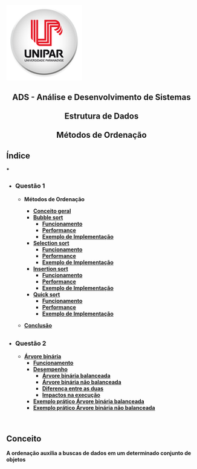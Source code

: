 ![Alt text ](/img/unipar.png "teste") 
<div align='center'><b><h2>ADS - Análise e Desenvolvimento de Sistemas
<b><br><br>Estrutura de Dados 
<br><br>Métodos de Ordenação</center></h2></div>


<h2>
Índice</h2>*

 - <h3>Questão 1</h3>

    - Métodos de Ordenação
	    - [Conceito geral]( #Conceito)
	    - [Bubble sort](https://github.com/MatheusFuzi/EstruturadeDados2AARE/blob/master/Ordering%20Methods/Bubble%20Sort.md)
		    - [Funcionamento]()
		    - [Performance]()
		    - [Exemplo de Implementação]()
	    - [Selection sort]()
		    - [Funcionamento]()
		    - [Performance]()
		    - [Exemplo de Implementação]()
	    - [Insertion sort]()
		    - [Funcionamento]()
		    - [Performance]()
		    - [Exemplo de Implementação]()
	    - [Quick sort]()
		    - [Funcionamento]()
		    - [Performance]()
		    - [Exemplo de Implementação]()

	 - [Conclusão]()
	 ##
		 
- <h3>Questão 2</h3>

	 - [Árvore binária]()
		 - [Funcionamento]()
		 - [Desempenho ]()
			 - [Árvore binária balanceada]()
			 - [Árvore binária não balanceada]()
			 - [Diferença entre as duas]()
			 - [Impactos na execução]()
		- [Exemplo prático Árvore binária balanceada]()
		- [Exemplo prático Árvore binária não balanceada]()

<br>


 ## <div Conceito>Conceito</div>
<p>	A ordenação auxilia a buscas de dados em um determinado conjunto de objetos</p>
		  

	  

<!--stackedit_data:
eyJoaXN0b3J5IjpbLTUxMzgwNjA3MSw3MjI2ODc5MDAsLTE2MT
U0OTUyNjMsLTE0MDg2MjEyNTksMTc1MDUzNTcwMSwxMTg4NTA4
NzU5LC0xMTI4MTI2NjE1LDE0MzIzNzU0NTgsMTY3MzExNzQ3Mi
wtNjM1MDg4MDQ0LDE2MTkwODMzODIsMTQ4MjU1MTExNSwxMTY4
MTE2NTIsOTk5MjU4NjU1LC0zMzI0NTUzNjNdfQ==
-->
